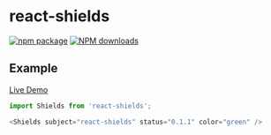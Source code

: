 # react-shields

[![npm package](https://img.shields.io/npm/v/react-shields.svg)](https://www.npmjs.org/package/react-shields) [![NPM downloads](http://img.shields.io/npm/dm/react-shields.svg)](https://npmjs.org/package/react-shields) 

## Example

[Live Demo](http://noyobo.com/react-shields/examples/basic.html)

```js
import Shields from 'react-shields';

<Shields subject="react-shields" status="0.1.1" color="green" />
```